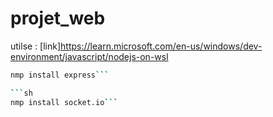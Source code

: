 # projet_web

utilse : [link]https://learn.microsoft.com/en-us/windows/dev-environment/javascript/nodejs-on-wsl

```sh
nmp install express```

```sh
nmp install socket.io```
